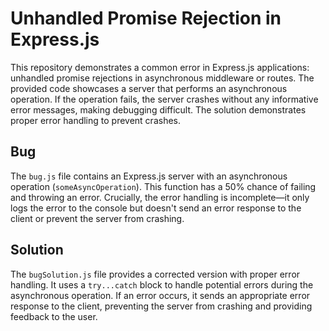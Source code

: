 # Unhandled Promise Rejection in Express.js

This repository demonstrates a common error in Express.js applications: unhandled promise rejections in asynchronous middleware or routes.  The provided code showcases a server that performs an asynchronous operation. If the operation fails, the server crashes without any informative error messages, making debugging difficult.  The solution demonstrates proper error handling to prevent crashes.

## Bug

The `bug.js` file contains an Express.js server with an asynchronous operation (`someAsyncOperation`). This function has a 50% chance of failing and throwing an error.  Crucially, the error handling is incomplete—it only logs the error to the console but doesn't send an error response to the client or prevent the server from crashing.

## Solution

The `bugSolution.js` file provides a corrected version with proper error handling.  It uses a `try...catch` block to handle potential errors during the asynchronous operation.  If an error occurs, it sends an appropriate error response to the client, preventing the server from crashing and providing feedback to the user.